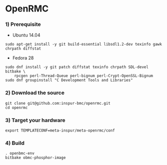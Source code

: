 # OpenRMC

### 1) Prerequisite
- Ubuntu 14.04

```
sudo apt-get install -y git build-essential libsdl1.2-dev texinfo gawk chrpath diffstat
```

- Fedora 28

```
sudo dnf install -y git patch diffstat texinfo chrpath SDL-devel bitbake \
    rpcgen perl-Thread-Queue perl-bignum perl-Crypt-OpenSSL-Bignum
sudo dnf groupinstall "C Development Tools and Libraries"
```
### 2) Download the source
```
git clone git@github.com:inspur-bmc/openrmc.git
cd openrmc
```

### 3) Target your hardware
```
export TEMPLATECONF=meta-inspur/meta-openrmc/conf
```

### 4) Build

```
. openbmc-env
bitbake obmc-phosphor-image
```
